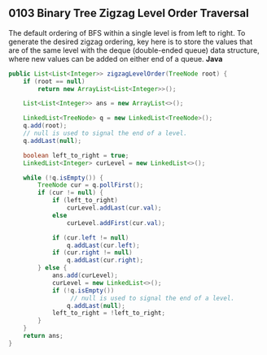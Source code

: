 ## 0103 Binary Tree Zigzag Level Order Traversal
The default ordering of BFS within a single level is from left to right. To generate the desired zigzag ordering, key here is to store the values that are of the same level with the deque (double-ended queue) data structure, where new values can be added on either end of a queue.
**Java**
```java
public List<List<Integer>> zigzagLevelOrder(TreeNode root) {
    if (root == null) 
        return new ArrayList<List<Integer>>();

    List<List<Integer>> ans = new ArrayList<>();

    LinkedList<TreeNode> q = new LinkedList<TreeNode>();
    q.add(root);
    // null is used to signal the end of a level.
    q.addLast(null);

    boolean left_to_right = true;
    LinkedList<Integer> curLevel = new LinkedList<>();

    while (!q.isEmpty()) {
        TreeNode cur = q.pollFirst();
        if (cur != null) {
            if (left_to_right)
                curLevel.addLast(cur.val);
            else
                curLevel.addFirst(cur.val);

            if (cur.left != null)
                q.addLast(cur.left);
            if (cur.right != null)
                q.addLast(cur.right);
        } else {
            ans.add(curLevel);
            curLevel = new LinkedList<>();
            if (!q.isEmpty())
                 // null is used to signal the end of a level.
                q.addLast(null);
            left_to_right = !left_to_right;
        }
    }
    return ans;
}
```
